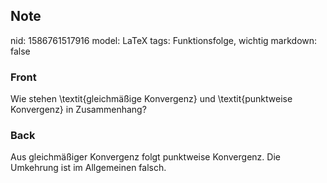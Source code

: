 ## Note
nid: 1586761517916
model: LaTeX
tags: Funktionsfolge, wichtig
markdown: false

### Front
Wie stehen \textit{gleichmäßige Konvergenz} und \textit{punktweise Konvergenz} in Zusammenhang?

### Back
Aus gleichmäßiger Konvergenz folgt punktweise Konvergenz. Die Umkehrung ist im Allgemeinen falsch.
